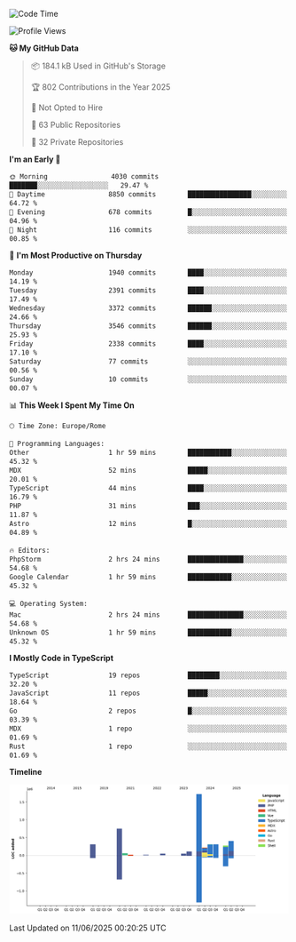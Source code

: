 <!--START_SECTION:waka-->
![Code Time](http://img.shields.io/badge/Code%20Time-6%2C072%20hrs%2014%20mins-blue)

![Profile Views](http://img.shields.io/badge/Profile%20Views-10-blue)

**🐱 My GitHub Data** 

> 📦 184.1 kB Used in GitHub's Storage 
 > 
> 🏆 802 Contributions in the Year 2025
 > 
> 🚫 Not Opted to Hire
 > 
> 📜 63 Public Repositories 
 > 
> 🔑 32 Private Repositories 
 > 
**I'm an Early 🐤** 

```text
🌞 Morning                4030 commits        ███████░░░░░░░░░░░░░░░░░░   29.47 % 
🌆 Daytime                8850 commits        ████████████████░░░░░░░░░   64.72 % 
🌃 Evening                678 commits         █░░░░░░░░░░░░░░░░░░░░░░░░   04.96 % 
🌙 Night                  116 commits         ░░░░░░░░░░░░░░░░░░░░░░░░░   00.85 % 
```
📅 **I'm Most Productive on Thursday** 

```text
Monday                   1940 commits        ████░░░░░░░░░░░░░░░░░░░░░   14.19 % 
Tuesday                  2391 commits        ████░░░░░░░░░░░░░░░░░░░░░   17.49 % 
Wednesday                3372 commits        ██████░░░░░░░░░░░░░░░░░░░   24.66 % 
Thursday                 3546 commits        ██████░░░░░░░░░░░░░░░░░░░   25.93 % 
Friday                   2338 commits        ████░░░░░░░░░░░░░░░░░░░░░   17.10 % 
Saturday                 77 commits          ░░░░░░░░░░░░░░░░░░░░░░░░░   00.56 % 
Sunday                   10 commits          ░░░░░░░░░░░░░░░░░░░░░░░░░   00.07 % 
```


📊 **This Week I Spent My Time On** 

```text
🕑︎ Time Zone: Europe/Rome

💬 Programming Languages: 
Other                    1 hr 59 mins        ███████████░░░░░░░░░░░░░░   45.32 % 
MDX                      52 mins             █████░░░░░░░░░░░░░░░░░░░░   20.01 % 
TypeScript               44 mins             ████░░░░░░░░░░░░░░░░░░░░░   16.79 % 
PHP                      31 mins             ███░░░░░░░░░░░░░░░░░░░░░░   11.87 % 
Astro                    12 mins             █░░░░░░░░░░░░░░░░░░░░░░░░   04.89 % 

🔥 Editors: 
PhpStorm                 2 hrs 24 mins       ██████████████░░░░░░░░░░░   54.68 % 
Google Calendar          1 hr 59 mins        ███████████░░░░░░░░░░░░░░   45.32 % 

💻 Operating System: 
Mac                      2 hrs 24 mins       ██████████████░░░░░░░░░░░   54.68 % 
Unknown OS               1 hr 59 mins        ███████████░░░░░░░░░░░░░░   45.32 % 
```

**I Mostly Code in TypeScript** 

```text
TypeScript               19 repos            ████████░░░░░░░░░░░░░░░░░   32.20 % 
JavaScript               11 repos            █████░░░░░░░░░░░░░░░░░░░░   18.64 % 
Go                       2 repos             █░░░░░░░░░░░░░░░░░░░░░░░░   03.39 % 
MDX                      1 repo              ░░░░░░░░░░░░░░░░░░░░░░░░░   01.69 % 
Rust                     1 repo              ░░░░░░░░░░░░░░░░░░░░░░░░░   01.69 % 
```



**Timeline**

![Lines of Code chart](https://raw.githubusercontent.com/frnwtr/frnwtr/main/assets/bar_graph.png)


 Last Updated on 11/06/2025 00:20:25 UTC
<!--END_SECTION:waka-->